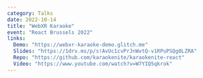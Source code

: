 ```yaml
---
category: Talks
date: 2022-10-14
title: "WebXR Karaoke"
event: "React Brussels 2022"
links:
  Demo: "https://webxr-karaoke-demo.glitch.me"
  Slides: "https://1drv.ms/p/s!AvUc1cvPrJnWvtQ-v1RPuPSQg0LZRA"
  Repo: "https://github.com/karaokenite/karaokenite-react"
  Video: "https://www.youtube.com/watch?v=W7YIQ5qkrok"
---
```

